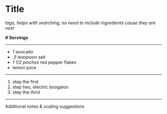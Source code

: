 # Title

*tags, helps with searching, no need to include ingredients cause they are next*

**# Servings**

---

- *1* avocado
- *.5 teaspoon* salt
- *1 1/2 pinches* red pepper flakes
- lemon juice

---

1. step the first
2. step two, electric boogaloo
3. step the third

---

Additional notes & scaling suggestions